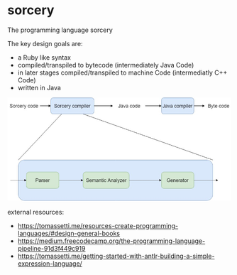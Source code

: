 # sorcery
The programming language sorcery

The key design goals are:

* a Ruby like syntax
* compiled/transpiled to bytecode (intermediately Java Code)
* in later stages compiled/transpiled to machine Code (intermediatly C++ Code)
* written in Java

![alt text](https://github.com/BentAuweiler/sorcery/blob/master/Sorcery_overview.jpg)

external resources:
 * https://tomassetti.me/resources-create-programming-languages/#design-general-books
 * https://medium.freecodecamp.org/the-programming-language-pipeline-91d3f449c919
 * https://tomassetti.me/getting-started-with-antlr-building-a-simple-expression-language/
